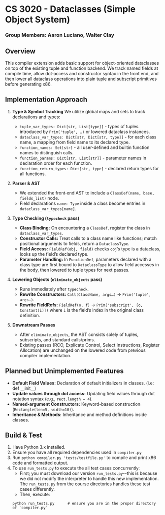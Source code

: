 # CS 3020 - Dataclasses (Simple Object System)
### Group Members: Aaron Luciano, Walter Clay
## Overview

This compiler extension adds basic support for object-oriented dataclasses on top of the existing tuple and function backend. We track named fields at compile time, allow dot‑access and constructor syntax in the front end, and then lower all dataclass operations into plain tuple and subscript primitives before generating x86.

## Implementation Approach

1. **Type & Symbol Tracking**
   We utilize global maps and sets to track declarations and types:
   * `tuple_var_types: Dict[str, List[type]]` - types of tuples introduced by `Prim('tuple', …)` or lowered dataclass instances.
   * `dataclass_var_types: Dict[str, Dict[str, type]]` - for each class name, a mapping from field name to its declared type.
   * `function_names: Set[str]` - all user-defined and builtin function names to distinguish calls.
   * `function_params: Dict[str, List[str]]` - parameter names in declaration order for each function.
   * `function_return_types: Dict[str, type]` - declared return types for all functions.

2. **Parser & AST**
   * We extended the front‑end AST to include a `ClassDef(name, base, fields_list)` node.
   * Field declarations `name: Type` inside a class become entries in `dataclass_var_types[name]`.

3. **Type Checking (`typecheck` pass)**
   * **Class Binding:** On encountering a `ClassDef`, register the class in `dataclass_var_types`.
   * **Constructor Calls:** Treat calls to a class name like functions; match positional arguments to fields, return a  `DataclassType`.
   * **Field Access:** `FieldRef(obj, field)` checks `obj`’s type is a dataclass, looks up the field’s declared type.
   * **Parameter Handling:** In `FunctionDef`, parameters declared with a class type are first bound to `DataclassType` to allow field accesses in the body, then lowered to tuple types for next passes.

4. **Lowering Objects (`eliminate_objects` pass)**
   * Runs immediately after `typecheck`.
   * **Rewrite Constructors:** `Call(ClassName, args…)` → `Prim('tuple', args…)`.
   * **Rewrite FieldRefs:** `FieldRef(o, f)` → `Prim('subscript', [o, Constant(i)])` where `i` is the field’s index in the original class definition.

5. **Downstream Passes**
   * After `eliminate_objects`, the AST consists solely of tuples, subscripts, and standard calls/prims.
   * Existing passes (RCO, Explicate Control, Select Instructions, Register Allocation) are unchanged on the lowered code from previous compiler implementation.

## Planned but Unimplemented Features
* **Default Field Values:** Declaration of default initializers in classes. (i.e: def \_\_init\_\_)
* **Update values through dot access:** Updating field values through dot notation syntax (e.g., `rect.length = 4`).
* **Named-argument Constructors:** Keyword-based construction (`Rectangle(len=5, width=10)`).
* **Inheritance & Methods:** Inheritance and method definitions inside classes.

## Build & Test
1. Have Python 3.x installed.
2. Ensure you have all required dependencies used in `compiler.py`
3. Run `python compiler.py 'tests/testfile.py'` to compile and print x86 code and formatted output.
4. To use `run_tests.py` to execute the all test cases concurrently:
   - First; you must download our version `run_tests.py`--this is because we did not modify the interpreter to handle this new implementation. The `run_tests.py` from the course directories handles these test cases differently.
   - Then, execute:
   ```
   python run_tests.py      # ensure you are in the proper directory of `compiler.py`
   ```
